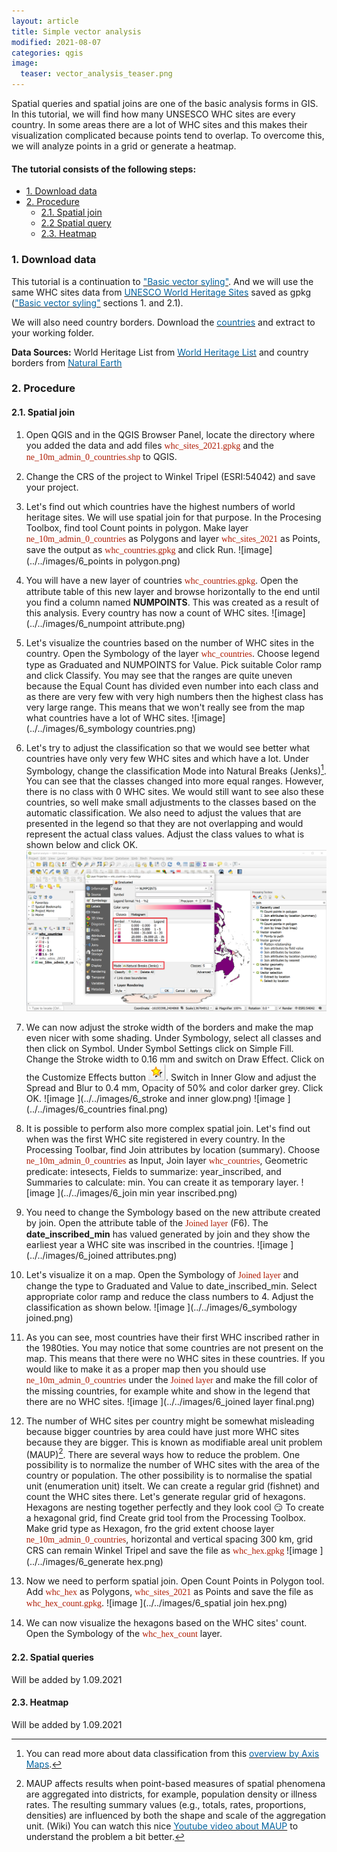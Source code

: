 ```yaml
---
layout: article
title: Simple vector analysis
modified: 2021-08-07
categories: qgis
image:
  teaser: vector_analysis_teaser.png
---
```


Spatial queries and spatial joins are one of the basic analysis forms in GIS. In this tutorial, we will find how many UNSESCO WHC sites are every country. In some areas there are a lot of WHC sites and this makes their visualization complicated because points tend to overlap. To overcome this, we will analyze points in a grid or generate a heatmap.

#### The tutorial consists of the following steps:
- [1. Download data](#1-download-data)
- [2. Procedure](#2-procedure)
  * [2.1. Spatial join](#21-spatial-join)
  * [2.2 Spatial query](#22-spatial-query)
  * [2.3. Heatmap](#22-heatmap)

### 1. Download data
This tutorial is a continuation to [<span style="color:#0564A0">"Basic vector syling"</span>](https://kevelyn1.github.io/QGIS-Intro/qgis/vector-styling/). And we will use the same WHC sites data from [<span style="color:#0564A0">UNESCO World Heritage Sites</span>](http://whc.unesco.org/en/syndication) saved as gpkg ([<span style="color:#0564A0">"Basic vector syling"</span>](https://kevelyn1.github.io/QGIS-Intro/qgis/vector-styling/) sections 1. and 2.1).

We will also need country borders. Download the [<span style="color:#0564A0">countries</span>](https://http//www.naturalearthdata.com/download/10m/cultural/ne_10m_admin_0_countries.zip) and extract to your working folder.

**Data Sources:**
World Heritage List from [<span style="color:#0564A0">World Heritage List</span>](http://whc.unesco.org/en/syndication) and country borders from [<span style="color:#0564A0">Natural Earth</span>](https://www.naturalearthdata.com/)

### 2. Procedure
#### 2.1. Spatial join
1. Open QGIS and in the QGIS Browser Panel, locate the directory where you added the data and add files <span style="font-family:Consolas; color:#AF1B03">whc_sites_2021.gpkg</span> and the <span style="font-family:Consolas; color:#AF1B03">ne_10m_admin_0_countries.shp</span> to QGIS.
2. Change the CRS of the project to Winkel Tripel (ESRI:54042) and save your project.
3. Let's find out which countries have the highest numbers of world heritage sites. We will use spatial join for that purpose. In the Procesing Toolbox, find tool Count points in polygon. Make layer <span style="font-family:Consolas; color:#AF1B03">ne_10m_admin_0_countries</span> as Polygons and layer  <span style="font-family:Consolas; color:#AF1B03">whc_sites_2021</span> as Points, save the output as <span style="font-family:Consolas; color:#AF1B03">whc_countries.gpkg</span> and click Run.
![image](../../images/6_points in polygon.png)
4. You will have a new layer of countries <span style="font-family:Consolas; color:#AF1B03">whc_countries.gpkg</span>. Open the attribute table of this new layer and browse horizontally to the end until you find a column named **NUMPOINTS**. This was created as a result of this analysis. Every country has now a count of WHC sites.
![image](../../images/6_numpoint attribute.png)
5. Let's visualize the countries based on the number of WHC sites in the country. Open the Symbology of the layer <span style="font-family:Consolas; color:#AF1B03">whc_countries</span>. Choose legend type as Graduated and NUMPOINTS for Value. Pick suitable Color ramp and click Classify. You may see that the ranges are quite uneven because the Equal Count has divided even number into each class and as there are very few with very high numbers then the highest class has very large range. This means that we won't really see from the map what countries have a lot of WHC sites.
![image](../../images/6_symbology countries.png)
6. Let's try to adjust the classification so that we would see better what countries have only very few WHC sites and which have a lot. Under Symbology, change the classification Mode into Natural Breaks (Jenks)[^1]. You can see that the classes changed into more equal ranges. However, there is no class with 0 WHC sites. We would still want to see also these countries, so well make small adjustments to the classes based on the automatic classification. We also need to adjust the values that are presented in the legend so that they are not overlapping and would represent the actual class values. Adjust the class values to what is shown below and click OK.
![image ](../../images/6_jenks.png)
7. We can now adjust the stroke width of the borders and make the map even nicer with some shading. Under Symbology, select all classes and then click on Symbol. Under Symbol Settings click on Simple Fill. Change the Stroke width to 0.16 mm and switch on Draw Effect. Click on the  Customize Effects button ![image ](../../images/icon_effects.png). Switch in Inner Glow and adjust the Spread and Blur to 0.4 mm, Opacity of 50% and color darker grey. Click OK.
![image ](../../images/6_stroke and inner glow.png)
![image ](../../images/6_countries final.png)
8. It is possible to perform also more complex spatial join. Let's find out when was the first WHC site registered in every country. In the Processing Toolbar, find Join attributes by location (summary). Choose <span style="font-family:Consolas; color:#AF1B03">ne_10m_admin_0_countries</span> as Input, Join layer <span style="font-family:Consolas; color:#AF1B03">whc_countries</span>, Geometric predicate: intesects, Fields to summarize: year_inscribed, and Summaries to calculate: min. You can create it as temporary layer.
![image ](../../images/6_join min year inscribed.png)
9. You need to change the Symbology based on the new attribute created by join. Open the attribute table of the <span style="font-family:Consolas; color:#AF1B03">Joined layer</span> (F6). The **date_inscribed_min** has valued generated by join and they show the earliest year a WHC site was inscribed in the countries.
![image ](../../images/6_joined attributes.png)
10. Let's visualize it on a map. Open the Symbology of <span style="font-family:Consolas; color:#AF1B03">Joined layer</span> and change the type to Graduated and Value to date_inscribed_min. Select appropriate color ramp and reduce the class numbers to 4. Adjust the classification as shown below.
![image ](../../images/6_symbology joined.png)
11. As you can see, most countries have their first WHC inscribed rather in the 1980ties. You may notice that some countries are not present on the map. This means that there were no WHC sites in these countries. If you would like to make it as a proper map then you should use <span style="font-family:Consolas; color:#AF1B03">ne_10m_admin_0_countries</span> under the <span style="font-family:Consolas; color:#AF1B03">Joined layer</span> and make the fill color of the missing countries, for example white and show in the legend that there are no WHC sites.
![image ](../../images/6_joined layer final.png)
12. The number of WHC sites per country might be somewhat misleading because bigger countries by area could have just more WHC sites because they are bigger. This is known as modifiable areal unit problem (MAUP)[^2]. There are several ways how to reduce the problem. One possibility is to normalize the number of WHC sites with the area of the country or population. The other possibility is to normalise the spatial unit (enumeration unit) itselt. We can create a regular grid (fishnet) and count the WHC sites there. Let's generate regular grid of hexagons. Hexagons are nesting together perfectly and they look cool :smirk: To create a hexagonal grid, find Create grid tool from the Processing Toolbox.
Make grid type as Hexagon, fro the grid extent choose layer <span style="font-family:Consolas; color:#AF1B03">ne_10m_admin_0_countries</span>, horizontal and vertical spacing 300 km, grid CRS can remain Winkel Tripel and save the file as <span style="font-family:Consolas; color:#AF1B03">whc_hex.gpkg</span>
![image ](../../images/6_generate hex.png)
13. Now we need to perform spatial join. Open Count Points in Polygon tool. Add <span style="font-family:Consolas; color:#AF1B03">whc_hex</span> as Polygons, <span style="font-family:Consolas; color:#AF1B03">whc_sites_2021</span> as Points and save the file as <span style="font-family:Consolas; color:#AF1B03">whc_hex_count.gpkg</span>.
![image ](../../images/6_spatial join hex.png)

13. We can now visualize the hexagons based on the WHC sites' count. Open the Symbology of the <span style="font-family:Consolas; color:#AF1B03">whc_hex_count</span> layer.

#### 2.2. Spatial queries
Will be added by 1.09.2021
#### 2.3. Heatmap
Will be added by 1.09.2021

[^1]:You can read more about data classification from this [<span style="color:#0564A0">overview by Axis Maps</span>](https://www.axismaps.com/guide/data-classification).
[^2]:MAUP affects results when point-based measures of spatial phenomena are aggregated into districts, for example, population density or illness rates. The resulting summary values (e.g., totals, rates, proportions, densities) are influenced by both the shape and scale of the aggregation unit. (Wiki) You can watch this nice [<span style="color:#0564A0">Youtube video about MAUP</span>](https://www.youtube.com/watch?v=CISjONu-5Qg) to understand the problem a bit better.
